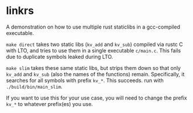 # linkrs

A demonstration on how to use multiple rust staticlibs in a gcc-compiled executable.

`make direct` takes two static libs (`kv_add` and `kv_sub`) compiled via rustc C with LTO, and tries to use them in a single executable `c/main.c`. This fails due to duplicate symbols leaked during LTO.

`make slim` takes these same static libs, but strips them down so that only `kv_add` and `kv_sub` (also the names of the functions) remain. Specifically, it searches for all symbols with prefix `kv_*`. This succeeds. run with `./build/bin/main_slim`.

If you want to use this for your use case, you will need to change the prefix `kv_*` to whatever prefix(es) you use.
